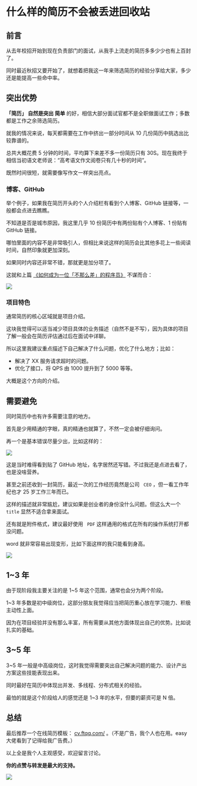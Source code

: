 # 什么样的简历不会被丢进回收站 #

## 前言 ##

从去年校招开始到现在负责部门的面试，从我手上流走的简历多多少少也有上百封了。

同时最近秋招又要开始了，就想着把我这一年来筛选简历的经验分享给大家，多少还是能提高一些命中率。

## 突出优势 ##

**「简历」 **自然是突出** 简单** 的好，相信大部分面试官都不是全职做面试工作；多数都是工作之余筛选简历。

就我的情况来说，每天都需要在工作中挤出一部分时间从 10 几份简历中挑选出比较靠谱的。

总共大概花费 5 分钟的时间，平均算下来差不多一份简历只有 30S。现在我终于相信当初语文老师说：“高考语文作文阅卷只有几十秒的时间”。

既然时间很短，就需要像写作文一样突出亮点。

### 博客、GitHub ###

举个例子，如果我在简历开头的个人介绍栏有看到个人博客、GitHub 链接等，一般都会点进去瞧瞧。

不知道是否是城市原因，我这里几乎 10 份简历中有两份贴有个人博客、1 份贴有 GitHub 链接。

哪怕里面的内容不是非常吸引人，但相比来说这样的简历会比其他多花上一些阅读时间，自然印象就更加深刻。

如果同时内容还非常不错，那就更是加分项了。

这就和上篇 [《如何成为一位「不那么差」的程序员》]( https://link.juejin.im?target=https%3A%2F%2Fcrossoverjie.top%2F2018%2F08%2F12%2Fpersonal%2Fhow-to-be-developer%2F ) 不谋而合：

![](https://user-gold-cdn.xitu.io/2018/8/21/1655a07aeea7363e?imageView2/0/w/1280/h/960/ignore-error/1)

### 项目特色 ###

通常简历的核心区域就是项目介绍。

这块我觉得可以适当减少项目具体的业务描述（自然不是不写），因为具体的项目了解一般会在简历评估通过后在面试中详聊。

所以这里我建议重点描述下自己解决了什么问题，优化了什么地方；比如：

* 解决了 XX 服务请求超时的问题。
* 优化了接口，将 QPS 由 1000 提升到了 5000 等等。

大概是这个方向的介绍。

## 需要避免 ##

同时简历中也有许多需要注意的地方。

首先是少用精通的字眼，真的精通也就算了，不然一定会被仔细询问。

再一个是基本错误尽量少出，比如这样的：

![](https://user-gold-cdn.xitu.io/2018/8/21/1655a07aeec2159b?imageView2/0/w/1280/h/960/ignore-error/1)

这是当时难得看到贴了 GitHub 地址，名字居然还写错。不过我还是点进去看了，也是没啥营养。

甚至之前还收到一封简历，最近一次的工作经历竟然是公司 ` CEO` ，但一看工作年纪也才 25 岁工作三年而已。

这样的描述就非常尴尬，建议如果是创业者的身份没什么问题。但这么大一个 ` title` 显然不适合拿来面试。

还有就是附件格式，建议最好使用 ` PDF` 这样通用的格式在所有的操作系统打开都没问题。

word 就非常容易出现变形，比如下面这样的我只能看到身高。

![](https://user-gold-cdn.xitu.io/2018/8/21/1655a07aeeae0856?imageView2/0/w/1280/h/960/ignore-error/1)

## 1~3 年 ##

由于现阶段我主要关注的是 1~5 年这个范围，通常也会分为两个阶段。

1~3 年多数是初中级岗位，这部分朋友我觉得应当把简历重心放在学习能力、积极主动性上面。

因为在项目经验并没有那么丰富，所有需要从其他方面体现出自己的优势。比如说扎实的基础。

## 3~5 年 ##

3~5 年一般是中高级岗位，这时我觉得需要突出自己解决问题的能力、设计产出方案这些技能表现出来。

同时最好在简历中体现出并发、多线程、分布式相关的经验。

最怕的就是这个阶段给人的感觉还是 1~3 年的水平，但要的薪资可是 N 倍。

## 总结 ##

最后推荐一个在线简历模板： [cv.ftqq.com/]( https://link.juejin.im?target=http%3A%2F%2Fcv.ftqq.com%2F ) 。（不是广告，我个人也在用。easy 大佬看到了记得给我广告费。）

以上全是我个人主观感受，欢迎留言讨论。

**你的点赞与转发是最大的支持。**

![](https://user-gold-cdn.xitu.io/2018/8/17/16545564f9d9c8ee?imageView2/0/w/1280/h/960/ignore-error/1)